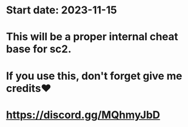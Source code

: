 # Start date: 2023-11-15

# This will be a proper internal cheat base for sc2.
# If you use this, don't forget give me credits❤

# https://discord.gg/MQhmyJbD
